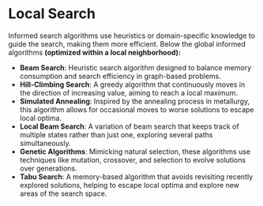 # Local Search

Informed search algorithms use heuristics or domain-specific knowledge to guide the search, making them more efficient. Below the global informed algorithms **(optimized within a local neighborhood):**

* **Beam Search**: Heuristic search algorithm designed to balance memory consumption and search efficiency in graph-based problems.
* **Hill-Climbing Search**: A greedy algorithm that continuously moves in the direction of increasing value, aiming to reach a local maximum.
* **Simulated Annealing**: Inspired by the annealing process in metallurgy, this algorithm allows for occasional moves to worse solutions to escape local optima.
* **Local Beam Search**: A variation of beam search that keeps track of multiple states rather than just one, exploring several paths simultaneously.
* **Genetic Algorithms**: Mimicking natural selection, these algorithms use techniques like mutation, crossover, and selection to evolve solutions over generations.
* **Tabu Search**: A memory-based algorithm that avoids revisiting recently explored solutions, helping to escape local optima and explore new areas of the search space.
